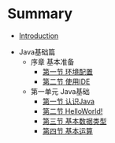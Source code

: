 # Summary

* [Introduction](README.md)
- Java基础篇
  - 序章 基本准备
    - [第一节 环境配置](java-0-1.md)
	- [第二节 使用IDE](java-0-2.md)
  - 第一单元 Java基础
    - [第一节 认识Java](java-1-1.md)
	- [第二节 HelloWorld!](java-1-2.md)
    - [第三节 基本数据类型](java-1-3.md)
    - [第四节 基本运算](java-1-4.md)

